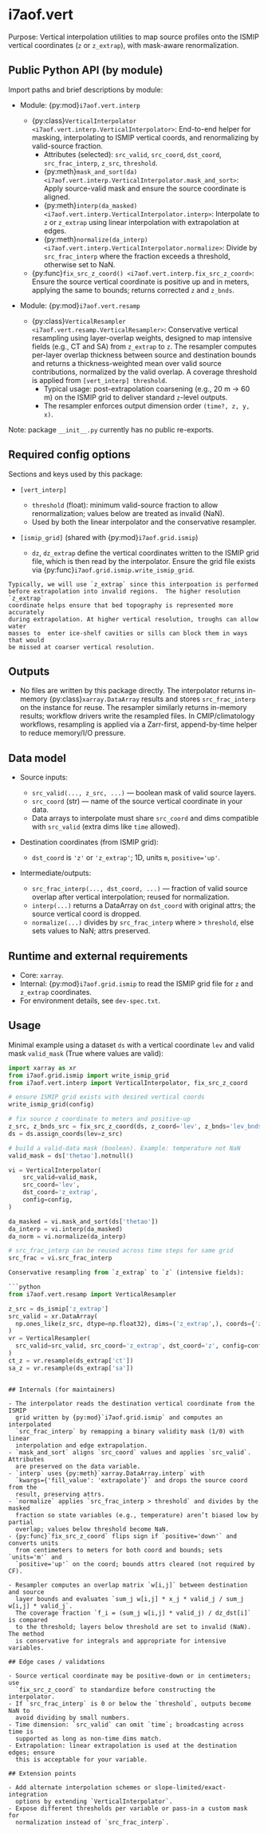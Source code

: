 # i7aof.vert

Purpose: Vertical interpolation utilities to map source profiles onto the
ISMIP vertical coordinates (`z` or `z_extrap`), with mask-aware
renormalization.

## Public Python API (by module)

Import paths and brief descriptions by module:

- Module: {py:mod}`i7aof.vert.interp`
  - {py:class}`VerticalInterpolator <i7aof.vert.interp.VerticalInterpolator>`:
    End-to-end helper for masking, interpolating to ISMIP vertical coords, and
    renormalizing by valid-source fraction.
    - Attributes (selected): `src_valid`, `src_coord`, `dst_coord`,
      `src_frac_interp`, `z_src`, `threshold`.
    - {py:meth}`mask_and_sort(da) <i7aof.vert.interp.VerticalInterpolator.mask_and_sort>`:
      Apply source-valid mask and ensure the source coordinate is aligned.
    - {py:meth}`interp(da_masked) <i7aof.vert.interp.VerticalInterpolator.interp>`:
      Interpolate to `z` or `z_extrap` using linear interpolation with
      extrapolation at edges.
    - {py:meth}`normalize(da_interp) <i7aof.vert.interp.VerticalInterpolator.normalize>`:
      Divide by `src_frac_interp` where the fraction exceeds a threshold,
      otherwise set to NaN.
  - {py:func}`fix_src_z_coord() <i7aof.vert.interp.fix_src_z_coord>`:
    Ensure the source vertical coordinate is positive up and in meters,
    applying the same to bounds; returns corrected `z` and `z_bnds`.

- Module: {py:mod}`i7aof.vert.resamp`
  - {py:class}`VerticalResampler <i7aof.vert.resamp.VerticalResampler>`:
    Conservative vertical resampling using layer-overlap weights, designed
    to map intensive fields (e.g., CT and SA) from `z_extrap` to `z`. The
    resampler computes per-layer overlap thickness between source and
    destination bounds and returns a thickness-weighted mean over valid
    source contributions, normalized by the valid overlap. A coverage
    threshold is applied from `[vert_interp] threshold`.
    - Typical usage: post-extrapolation coarsening (e.g., 20 m → 60 m) on
      the ISMIP grid to deliver standard `z`-level outputs.
    - The resampler enforces output dimension order `(time?, z, y, x)`.

Note: package `__init__.py` currently has no public re-exports.

## Required config options

Sections and keys used by this package:

- `[vert_interp]`
  - `threshold` (float): minimum valid-source fraction to allow
    renormalization; values below are treated as invalid (NaN).
  - Used by both the linear interpolator and the conservative resampler.

- `[ismip_grid]` (shared with {py:mod}`i7aof.grid.ismip`)
  - `dz`, `dz_extrap` define the vertical coordinates written to the ISMIP
    grid file, which is then read by the interpolator. Ensure the grid file
    exists via {py:func}`i7aof.grid.ismip.write_ismip_grid`.

```{note}
Typically, we will use `z_extrap` since this interpoation is performed
before extrapolation into invalid regions.  The higher resolution `z_extrap`
coordinate helps ensure that bed topography is represented more accurately
during extrapolation. At higher vertical resolution, troughs can allow water
masses to  enter ice-shelf cavities or sills can block them in ways that would
be missed at coarser vertical resolution.
```


## Outputs

- No files are written by this package directly. The interpolator returns
  in-memory {py:class}`xarray.DataArray` results and stores
  `src_frac_interp` on the instance for reuse.
  The resampler similarly returns in-memory results; workflow drivers write
  the resampled files. In CMIP/climatology workflows, resampling is applied
  via a Zarr-first, append-by-time helper to reduce memory/I/O pressure.

## Data model

- Source inputs:
  - `src_valid(..., z_src, ...)` — boolean mask of valid source layers.
  - `src_coord` (str) — name of the source vertical coordinate in your data.
  - Data arrays to interpolate must share `src_coord` and dims compatible with
    `src_valid` (extra dims like `time` allowed).

- Destination coordinates (from ISMIP grid):
  - `dst_coord` is `'z'` or `'z_extrap'`; 1D, units `m`, `positive='up'`.

- Intermediate/outputs:
  - `src_frac_interp(..., dst_coord, ...)` — fraction of valid source overlap
    after vertical interpolation; reused for normalization.
  - `interp(...)` returns a DataArray on `dst_coord` with original attrs; the
    source vertical coord is dropped.
  - `normalize(...)` divides by `src_frac_interp` where > `threshold`, else
    sets values to NaN; attrs preserved.

## Runtime and external requirements

- Core: `xarray`.
- Internal: {py:mod}`i7aof.grid.ismip` to read the ISMIP grid file for `z` and
  `z_extrap` coordinates.
- For environment details, see `dev-spec.txt`.

## Usage

Minimal example using a dataset `ds` with a vertical coordinate `lev` and
valid mask `valid_mask` (True where values are valid):

```python
import xarray as xr
from i7aof.grid.ismip import write_ismip_grid
from i7aof.vert.interp import VerticalInterpolator, fix_src_z_coord

# ensure ISMIP grid exists with desired vertical coords
write_ismip_grid(config)

# fix source z coordinate to meters and positive-up
z_src, z_bnds_src = fix_src_z_coord(ds, z_coord='lev', z_bnds='lev_bnds')
ds = ds.assign_coords(lev=z_src)

# build a valid-data mask (boolean). Example: temperature not NaN
valid_mask = ds['thetao'].notnull()

vi = VerticalInterpolator(
    src_valid=valid_mask,
    src_coord='lev',
    dst_coord='z_extrap',
    config=config,
)

da_masked = vi.mask_and_sort(ds['thetao'])
da_interp = vi.interp(da_masked)
da_norm = vi.normalize(da_interp)

# src_frac_interp can be reused across time steps for same grid
src_frac = vi.src_frac_interp

Conservative resampling from `z_extrap` to `z` (intensive fields):

```python
from i7aof.vert.resamp import VerticalResampler

z_src = ds_ismip['z_extrap']
src_valid = xr.DataArray(
  np.ones_like(z_src, dtype=np.float32), dims=('z_extrap',), coords={'z_extrap': z_src}
)
vr = VerticalResampler(
  src_valid=src_valid, src_coord='z_extrap', dst_coord='z', config=config
)
ct_z = vr.resample(ds_extrap['ct'])
sa_z = vr.resample(ds_extrap['sa'])
```
```

## Internals (for maintainers)

- The interpolator reads the destination vertical coordinate from the ISMIP
  grid written by {py:mod}`i7aof.grid.ismip` and computes an interpolated
  `src_frac_interp` by remapping a binary validity mask (1/0) with linear
  interpolation and edge extrapolation.
- `mask_and_sort` aligns `src_coord` values and applies `src_valid`. Attributes
  are preserved on the data variable.
- `interp` uses {py:meth}`xarray.DataArray.interp` with
  `kwargs={'fill_value': 'extrapolate'}` and drops the source coord from the
  result, preserving attrs.
- `normalize` applies `src_frac_interp > threshold` and divides by the masked
  fraction so state variables (e.g., temperature) aren’t biased low by partial
  overlap; values below threshold become NaN.
- {py:func}`fix_src_z_coord` flips sign if `positive='down'` and converts units
  from centimeters to meters for both coord and bounds; sets `units='m'` and
  `positive='up'` on the coord; bounds attrs cleared (not required by CF).

- Resampler computes an overlap matrix `w[i,j]` between destination and source
  layer bounds and evaluates `sum_j w[i,j] * x_j * valid_j / sum_j w[i,j] * valid_j`.
  The coverage fraction `f_i = (sum_j w[i,j] * valid_j) / dz_dst[i]` is compared
  to the threshold; layers below threshold are set to invalid (NaN). The method
  is conservative for integrals and appropriate for intensive variables.

## Edge cases / validations

- Source vertical coordinate may be positive-down or in centimeters; use
  `fix_src_z_coord` to standardize before constructing the interpolator.
- If `src_frac_interp` is 0 or below the `threshold`, outputs become NaN to
  avoid dividing by small numbers.
- Time dimension: `src_valid` can omit `time`; broadcasting across time is
  supported as long as non-time dims match.
- Extrapolation: linear extrapolation is used at the destination edges; ensure
  this is acceptable for your variable.

## Extension points

- Add alternate interpolation schemes or slope-limited/exact-integration
  options by extending `VerticalInterpolator`.
- Expose different thresholds per variable or pass-in a custom mask for
  normalization instead of `src_frac_interp`.
